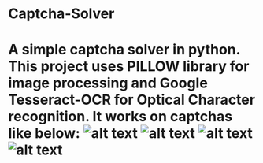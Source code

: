 # Captcha-Solver
A simple captcha solver in python.
This project uses PILLOW library for image processing and Google Tesseract-OCR for Optical Character recognition.
It works on captchas like below:
![alt text](https://raw.githubusercontent.com/armooey/Captcha-Solver/edit/master/Demo/1.jpg)
![alt text](https://raw.githubusercontent.com/armooey/Captcha-Solver/edit/master/Demo/11.jpg)
![alt text](https://raw.githubusercontent.com/armooey/Captcha-Solver/edit/master/Demo/6.jpg)
![alt text](https://raw.githubusercontent.com/armooey/Captcha-Solver/edit/master/Demo/15.jpg)
=========================================================================================================
